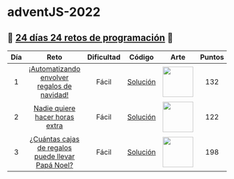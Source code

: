 # adventJS-2022

## 🎄 [24 días 24 retos de programación](https://adventjs.dev/es) 🎄

| Día | Reto                                                                                           | Dificultad  | Código                       | Arte                                                                | Puntos |
| :-: | :--------------------------------------------------------------------------------------------: | :---------: | :--------------------------: | :-----------------------------------------------------------------: | :----: |
| 1   | [¡Automatizando envolver regalos de navidad!](https://adventjs.dev/es/challenges/2022/1)       | Fácil       | [Solución](./retos/Reto1.md) | <img src="https://adventjs.dev/challenges-2022/1.svg" width="70" /> | 132    |
| 2   | [Nadie quiere hacer horas extra](https://adventjs.dev/es/challenges/2022/2)                    | Fácil       | [Solución](./retos/Reto2.md) | <img src="https://adventjs.dev/challenges-2022/2.svg" width="70" /> | 122    |
| 3   | [¿Cuántas cajas de regalos puede llevar Papá Noel?](https://adventjs.dev/es/challenges/2022/3) | Fácil       | [Solución](./retos/Reto3.md) | <img src="https://adventjs.dev/challenges-2022/3.svg" width="70" /> | 198    |
